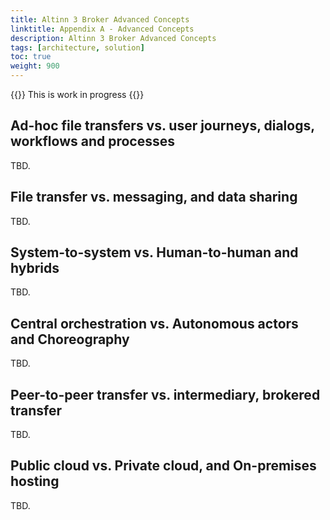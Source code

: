 ```yaml
---
title: Altinn 3 Broker Advanced Concepts
linktitle: Appendix A - Advanced Concepts
description: Altinn 3 Broker Advanced Concepts
tags: [architecture, solution]
toc: true
weight: 900
---
```

{{<notice warning>}} <!-- info -->
This is work in progress
{{</notice>}}

## Ad-hoc file transfers vs. user journeys, dialogs, workflows and processes

TBD.

## File transfer vs. messaging, and data sharing

TBD.

## System-to-system vs. Human-to-human and hybrids

TBD.

## Central orchestration vs. Autonomous actors and Choreography

TBD.

## Peer-to-peer transfer vs. intermediary, brokered transfer

TBD.

## Public cloud vs. Private cloud, and On-premises hosting

TBD.

